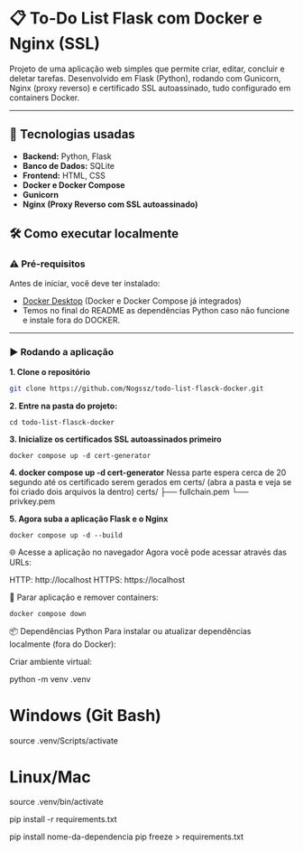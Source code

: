 # 📋 To-Do List Flask com Docker e Nginx (SSL)

Projeto de uma aplicação web simples que permite criar, editar, concluir e deletar tarefas. Desenvolvido em Flask (Python), rodando com Gunicorn, Nginx (proxy reverso) e certificado SSL autoassinado, tudo configurado em containers Docker.

---

## 🚀 Tecnologias usadas

- **Backend:** Python, Flask
- **Banco de Dados:** SQLite
- **Frontend:** HTML, CSS
- **Docker e Docker Compose**
- **Gunicorn**
- **Nginx (Proxy Reverso com SSL autoassinado)**

## 🛠️ Como executar localmente

### ⚠️ Pré-requisitos

Antes de iniciar, você deve ter instalado:

- [Docker Desktop](https://www.docker.com/products/docker-desktop/) (Docker e Docker Compose já integrados)
- Temos no final do README as dependências Python caso não funcione e instale fora do DOCKER.
---

### ▶️ Rodando a aplicação

**1. Clone o repositório**

```bash
git clone https://github.com/Nogssz/todo-list-flasck-docker.git
```

**2. Entre na pasta do projeto:**

```cd todo-list-flasck-docker```

**3. Inicialize os certificados SSL autoassinados primeiro**

```docker compose up -d cert-generator```

**4. docker compose up -d cert-generator**
Nessa parte espera cerca de 20 segundo até os certificado serem gerados em certs/ (abra a pasta
e veja se foi criado dois arquivos la dentro)
certs/
├── fullchain.pem
└── privkey.pem

**5. Agora suba a aplicação Flask e o Nginx**

```docker compose up -d --build```

🌐 Acesse a aplicação no navegador
Agora você pode acessar através das URLs:

HTTP: http://localhost
HTTPS: https://localhost

🛑 Parar aplicação e remover containers:

```docker compose down```

📦 Dependências Python
Para instalar ou atualizar dependências localmente (fora do Docker):

Criar ambiente virtual:

python -m venv .venv
# Windows (Git Bash)
source .venv/Scripts/activate
# Linux/Mac
source .venv/bin/activate

pip install -r requirements.txt

pip install nome-da-dependencia
pip freeze > requirements.txt


